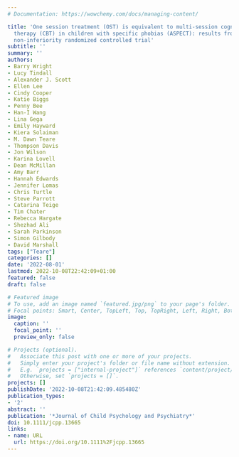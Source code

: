 ```yaml
---
# Documentation: https://wowchemy.com/docs/managing-content/

title: 'One session treatment (OST) is equivalent to multi-session cognitive behavioral
  therapy (CBT) in children with specific phobias (ASPECT): results from a national
  non-inferiority randomized controlled trial'
subtitle: ''
summary: ''
authors:
- Barry Wright
- Lucy Tindall
- Alexander J. Scott
- Ellen Lee
- Cindy Cooper
- Katie Biggs
- Penny Bee
- Han-I Wang
- Lina Gega
- Emily Hayward
- Kiera Solaiman
- M. Dawn Teare
- Thompson Davis
- Jon Wilson
- Karina Lovell
- Dean McMillan
- Amy Barr
- Hannah Edwards
- Jennifer Lomas
- Chris Turtle
- Steve Parrott
- Catarina Teige
- Tim Chater
- Rebecca Hargate
- Shezhad Ali
- Sarah Parkinson
- Simon Gilbody
- David Marshall
tags: ["Teare"]
categories: []
date: '2022-08-01'
lastmod: 2022-10-08T22:42:09+01:00
featured: false
draft: false

# Featured image
# To use, add an image named `featured.jpg/png` to your page's folder.
# Focal points: Smart, Center, TopLeft, Top, TopRight, Left, Right, BottomLeft, Bottom, BottomRight.
image:
  caption: ''
  focal_point: ''
  preview_only: false

# Projects (optional).
#   Associate this post with one or more of your projects.
#   Simply enter your project's folder or file name without extension.
#   E.g. `projects = ["internal-project"]` references `content/project/deep-learning/index.md`.
#   Otherwise, set `projects = []`.
projects: []
publishDate: '2022-10-08T21:42:09.485480Z'
publication_types:
- '2'
abstract: ''
publication: '*Journal of Child Psychology and Psychiatry*'
doi: 10.1111/jcpp.13665
links:
- name: URL
  url: https://doi.org/10.1111%2Fjcpp.13665
---
```

